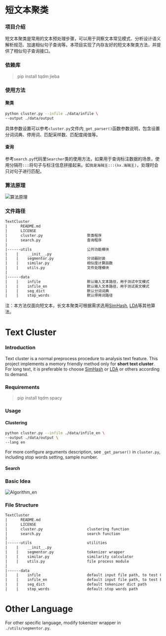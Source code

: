 # 短文本聚类

### 项目介绍
短文本聚类是常用的文本预处理步骤，可以用于洞察文本常见模式、分析设计语义解析规范、加速相似句子查询等。本项目实现了内存友好的短文本聚类方法，并提供了相似句子查询接口。



### 依赖库

>  pip install tqdm jieba



### 使用方法
#### 聚类
```bash
python cluster.py --infile ./data/infile \
--output ./data/output
```
具体参数设置可以参考```cluster.py```文件内```_get_parser()```函数参数说明，包含设置分词词典、停用词、匹配采样数、匹配度阈值等。
#### 查询
参考```search.py```代码里```Searcher```类的使用方法，如果用于查询标注数据的场景，使用分隔符```:::```将句子与标注信息拼接起来。如```我是海贼王:::(λx.海贼王)```，处理时会只对句子进行匹配。


### 算法原理

![算法原理](./data/images/Algorithm_cn.png)



### 文件路径

```html
TextCluster
|      README.md
|      LICENSE
|      cluster.py                    聚类程序
|      search.py                     查询程序
|      
|------utils                         公共功能模块
|    |    __init__.py
|    |    segmentor.py               分词器封装
|    |    similar.py                 相似度计算函数
|    |    utils.py                   文件处理模块
|
|------data
|    |    infile                     默认输入文本路径，用于测试中文模式
|    |    infile_en                  默认输入文本路径，用于测试英文模式
|    |    seg_dict                   默认分词词典
|    |    stop_words                 默认停用词路径
```



注：本方法仅面向短文本，长文本聚类可根据需求选用[SimHash](https://en.wikipedia.org/wiki/SimHash), [LDA](https://en.wikipedia.org/wiki/Latent_Dirichlet_allocation)等其他算法。



# Text Cluster

### Introduction

Text cluster is a normal preprocess procedure to analysis text feature. This project implements a memory friendly method only for **short text cluster**. For long text, it is preferable to choose [SimHash](https://en.wikipedia.org/wiki/SimHash) or [LDA](https://en.wikipedia.org/wiki/Latent_Dirichlet_allocation) or others according to demand.



### Requirements

>  pip install tqdm spacy



### Usage
#### Clustering
```bash
python cluster.py --infile ./data/infile_en \
--output ./data/output \
--lang en
```
For more configure arguments description, see ```_get_parser()``` in ```cluster.py```, including stop words setting, sample number.
#### Search



### Basic Idea

![Algorithm_en](./data/images/Algorithm_en.png)

### File Structure

```html
TextCluster
|      README.md
|      LICENSE
|      cluster.py                    clustering function
|      search.py                     search function
|      
|------utils                         utilities
|    |    __init__.py
|    |    segmentor.py               tokenizer wrapper
|    |    similar.py                 similarity calculator
|    |    utils.py                   file process module
|
|------data
|    |    infile                     default input file path, to test Chinese mode
|    |    infile_en                  default input file path, to test English mode
|    |    seg_dict                   default tokenizer dict path
|    |    stop_words                 default stop words path
```





# Other Language

For other specific language, modify tokenizer wrapper in ```./utils/segmentor.py```. 

